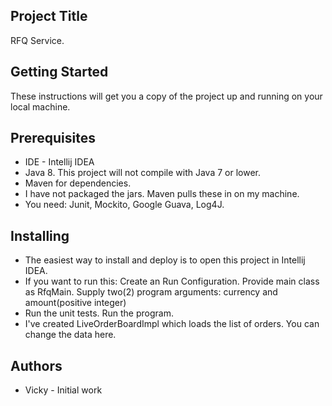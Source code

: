 ## Project Title

RFQ Service.

## Getting Started

These instructions will get you a copy of the project up and running on your local machine.

## Prerequisites

*  IDE - Intellij IDEA
*  Java 8. This project will not compile with Java 7 or lower.
*  Maven for dependencies.
*  I have not packaged the jars. Maven pulls these in on my machine.
*  You need: Junit, Mockito, Google Guava, Log4J.

## Installing
* The easiest way to install and deploy is to open this project in Intellij IDEA.
* If you want to run this: Create an Run Configuration. Provide main class as RfqMain. Supply two(2) program arguments: currency and amount(positive integer)
* Run the unit tests. Run the program.
* I've created LiveOrderBoardImpl which loads the list of orders. You can change the data here.


## Authors

* Vicky - Initial work
